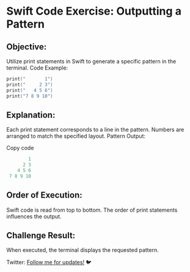 # Swift Code Exercise: Outputting a Pattern

## Objective:

Utilize print statements in Swift to generate a specific pattern in the terminal.
Code Example:

```swift
print("       1")
print("     2 3")
print("   4 5 6")
print("7 8 9 10")
```

## Explanation:

Each print statement corresponds to a line in the pattern.
Numbers are arranged to match the specified layout.
Pattern Output:

Copy code

```swift
        1
      2 3
    4 5 6
 7 8 9 10
```

## Order of Execution:

Swift code is read from top to bottom.
The order of print statements influences the output.

## Challenge Result:

When executed, the terminal displays the requested pattern.

Twitter: [Follow me for updates!](https://twitter.com/bhushcodes) 🐦
